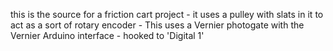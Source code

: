 this is the source for a friction cart project - it uses a pulley with slats in it to act as a sort of rotary encoder - This uses a Vernier photogate with the Vernier Arduino interface - hooked to 'Digital 1'
